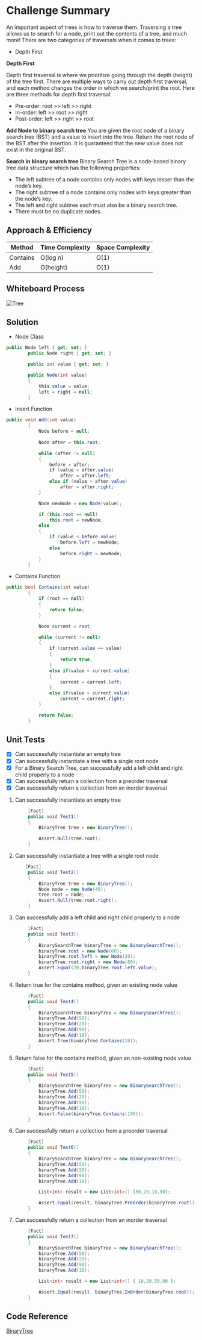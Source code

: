 # Challenge Summary
<!-- Description of the challenge -->
An important aspect of trees is how to traverse them. Traversing a tree allows us to search for a node, print out the contents of a tree, and much more! There are two categories of traversals when it comes to trees:
- Depth First

**Depth First**

Depth first traversal is where we prioritize going through the depth (height) of the tree first. There are multiple ways to carry out depth first traversal, and each method changes the order in which we search/print the root. Here are three methods for depth first traversal:

- Pre-order: root >> left >> right
- In-order: left >> root >> right
- Post-order: left >> right >> root

**Add Node to binary search tree**
You are given the root node of a binary search tree (BST) and a value to insert into the tree. Return the root node of the BST after the insertion. It is guaranteed that the new value does not exist in the original BST.

**Search in binary search tree**
Binary Search Tree is a node-based binary tree data structure which has the following properties:

- The left subtree of a node contains only nodes with keys lesser than the node’s key.
- The right subtree of a node contains only nodes with keys greater than the node’s key.
- The left and right subtree each must also be a binary search tree. 
- There must be no duplicate nodes.

## Approach & Efficiency
<!-- What approach did you take? Why? What is the Big O space/time for this approach? -->
| Method    | Time Complexity |Space Complexity|
|-----------|-----------------|----------------|
| Contains  | O(log n)         | O(1)          |
|  Add      | O(height)        | O(1)          |

## Whiteboard Process

![Tree](./img/Tree.jpg)

## Solution
<!-- Show how to run your code, and examples of it in action -->
- Node Class

```C#
public Node left { get; set; }
        public Node right { get; set; }

        public int value { get; set; }

        public Node(int value)
        {
            this.value = value;
            left = right = null;
        }
```
- Insert Function

```C#
public void Add(int value)
        {
            Node before = null;
            
            Node after = this.root;

            while (after != null)
            {
                before = after;
                if (value < after.value) 
                    after = after.left;
                else if (value > after.value)
                    after = after.right;
            }

            Node newNode = new Node(value);

            if (this.root == null)
                this.root = newNode;
            else
            {
                if (value < before.value)
                    before.left = newNode;
                else
                    before.right = newNode;
            }
        }
```

- Contains Function

```C#
public bool Contains(int value)
        {
            if (root == null)
            {
                return false;
            }

            Node current = root;

            while (current != null)
            {
                if (current.value == value)
                {
                    return true;
                }
                else if(value < current.value)
                {
                    current = current.left;
                }
                else if(value > current.value)
                    current = current.right;
            }

            return false;
        }
```

## Unit Tests

- [x] Can successfully instantiate an empty tree
- [x] Can successfully instantiate a tree with a single root node
- [x] For a Binary Search Tree, can successfully add a left child and right child properly to a node
- [x] Can successfully return a collection from a preorder traversal
- [x] Can successfully return a collection from an inorder traversal

1. Can successfully instantiate an empty tree

```C#
        [Fact]
        public void Test1()
        {
            BinaryTree tree = new BinaryTree();

            Assert.Null(tree.root);
        }
```

2. Can successfully instantiate a tree with a single root node

```C#
       [Fact]
        public void Test2()
        {
            BinaryTree tree = new BinaryTree();
            Node node = new Node(40);
            tree.root = node;
            Assert.Null(tree.root.right);
        }
```

3. Can successfully add a left child and right child properly to a node

```C#
        [Fact]
        public void Test3()
        {
            BinarySearchTree binaryTree = new BinarySearchTree();
            binaryTree.root = new Node(60);
            binaryTree.root.left = new Node(20);
            binaryTree.root.right = new Node(80);
            Assert.Equal(20,binaryTree.root.left.value);
        }
```

4. Return true for the contains method, given an existing node value

```C#
        [Fact]
        public void Test4()
        {
            BinarySearchTree binaryTree = new BinarySearchTree();
            binaryTree.Add(50);
            binaryTree.Add(20);
            binaryTree.Add(90);
            binaryTree.Add(18);
            Assert.True(binaryTree.Contains(18));
        }
```

5. Return false for the contains method, given an non-existing node value

```C#
        [Fact]
        public void Test5()
        {
            BinarySearchTree binaryTree = new BinarySearchTree();
            binaryTree.Add(50);
            binaryTree.Add(20);
            binaryTree.Add(90);
            binaryTree.Add(18);
            Assert.False(binaryTree.Contains(100));
        }
```

6. Can successfully return a collection from a preorder traversal

```C#
        [Fact]
        public void Test6()
        {
            BinarySearchTree binaryTree = new BinarySearchTree();
            binaryTree.Add(50);
            binaryTree.Add(20);
            binaryTree.Add(90);
            binaryTree.Add(18);

            List<int> result = new List<int>() {50,20,18,90};

            Assert.Equal(result, binaryTree.PreOrder(binaryTree.root));
        }
```

7. Can successfully return a collection from an inorder traversal

```C#
        [Fact]
        public void Test7()
        {
            BinarySearchTree binaryTree = new BinarySearchTree();
            binaryTree.Add(50);
            binaryTree.Add(20);
            binaryTree.Add(90);
            binaryTree.Add(18);

            List<int> result = new List<int>() { 18,20,50,90 };

            Assert.Equal(result, binaryTree.InOrder(binaryTree.root));
        }
```
## Code Reference

[BinaryTree](./Trees/Trees/)